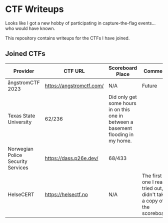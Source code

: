 # CTF Writeups

Looks like I got a new hobby of participating in capture-the-flag events... who would have known.

This repository contains writeups for the CTFs I have joined.

## Joined CTFs

| Provider | CTF URL | Scoreboard Place | Comment |
| -------- | ------- | ---------------- | ------- |
| ångstromCTF 2023 | https://angstromctf.com/ | N/A | Future |
| Texas State University | 62/236       | Did only get some hours in on this one in between a basement flooding in my home. |
| Norwegian Police Security Services | https://dass.p26e.dev/ | 68/433 |
| HelseCERT | https://helsectf.no | N/A | The first one I really tried out, didn't take a copy of the scoreboard |


